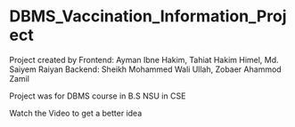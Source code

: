# DBMS_Vaccination_Information_Project

Project created by 
  Frontend: Ayman Ibne Hakim, Tahiat Hakim Himel, Md. Saiyem Raiyan
  Backend: Sheikh Mohammed Wali Ullah, Zobaer Ahammod Zamil

Project was for DBMS course in B.S NSU in CSE

Watch the Video to get a better idea

